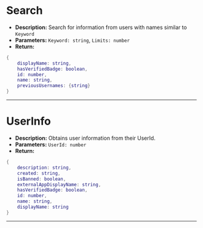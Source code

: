 # Search
- **Description:** Search for information from users with names similar to `Keyword`
- **Parameters:** `Keyword: string`, `Limits: number`
- **Return:**
```lua
{
    displayName: string,
    hasVerifiedBadge: boolean,
    id: number,
    name: string,
    previousUsernames: {string}
}
```
___
# UserInfo
- **Description:** Obtains user information from their UserId.
- **Parameters:** `UserId: number`
- **Return:**
```lua
{
    description: string,
    created: string,
    isBanned: boolean,
    externalAppDisplayName: string,
    hasVerifiedBadge: boolean,
    id: number,
    name: string,
    displayName: string
}
```
___